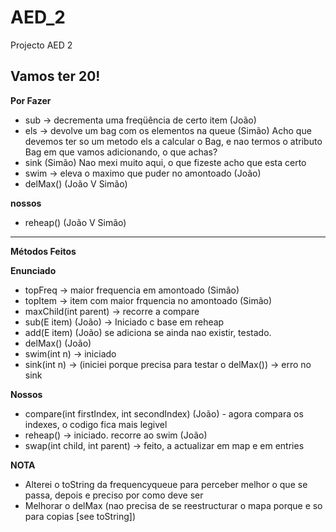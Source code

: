 AED_2
=====

Projecto AED 2

**Vamos ter 20!**
-------------

**Por Fazer**
- sub -> decrementa uma freqüência de certo item (João)
- els -> devolve um bag com os elementos na queue (Simão) Acho que devemos ter so um metodo els a calcular o Bag, e nao termos o atributo Bag em que vamos adicionando, o que achas?
- sink (Simão) Nao mexi muito aqui, o que fizeste acho que esta certo
- swim -> eleva o maximo que puder no amontoado (João)
- delMax() (João V Simão)


**nossos**
- reheap() (João V Simão)

------------------------------------------------------------------

**Métodos Feitos**

**Enunciado**
- topFreq -> maior frequencia em amontoado (Simão)
- topItem -> item com maior frquencia no amontoado (Simão)
- maxChild(int parent) -> recorre a compare
- sub(E item) (João) -> Iniciado c base em reheap
- add(E item) (João) se adiciona se ainda nao existir, testado.
- delMax() (João)
- swim(int n) -> iniciado
- sink(int n) -> (iniciei porque precisa para testar o delMax()) -> erro no sink

**Nossos**
- compare(int firstIndex, int secondIndex) (João) - agora compara os indexes, o codigo fica mais legivel
- reheap() -> iniciado. recorre ao swim (João)
- swap(int child, int parent) -> feito, a actualizar em map e em entries

**NOTA**
- Alterei o toString da frequencyqueue para perceber melhor o que se passa, depois e preciso por como deve ser
- Melhorar o delMax (nao precisa de se reestructurar o mapa porque e so para copias [see toString])